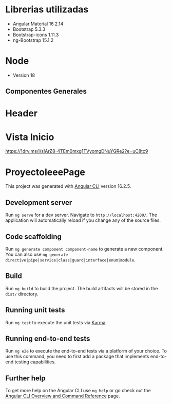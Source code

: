 # Librerias utilizadas
- Angular Material 16.2.14
- Bootstrap 5.3.3
- Bootstrap-icons 1.11.3
- ng-Bootstrap 15.1.2

# Node
- Version 18
## Componentes Generales
# Header

# Vista Inicio
https://1drv.ms/i/s!ArZ8-4TEm0mxg1TVyomgDNuYGRe2?e=uC8tc9

# ProyectoIeeePage

This project was generated with [Angular CLI](https://github.com/angular/angular-cli) version 16.2.5.

## Development server

Run `ng serve` for a dev server. Navigate to `http://localhost:4200/`. The application will automatically reload if you change any of the source files.

## Code scaffolding

Run `ng generate component component-name` to generate a new component. You can also use `ng generate directive|pipe|service|class|guard|interface|enum|module`.

## Build

Run `ng build` to build the project. The build artifacts will be stored in the `dist/` directory.

## Running unit tests

Run `ng test` to execute the unit tests via [Karma](https://karma-runner.github.io).

## Running end-to-end tests

Run `ng e2e` to execute the end-to-end tests via a platform of your choice. To use this command, you need to first add a package that implements end-to-end testing capabilities.

## Further help

To get more help on the Angular CLI use `ng help` or go check out the [Angular CLI Overview and Command Reference](https://angular.io/cli) page.
